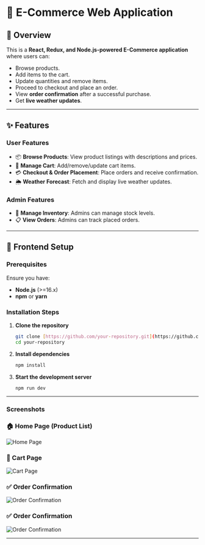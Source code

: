 # 🛒 E-Commerce Web Application

## 📍 Overview
This is a **React, Redux, and Node.js-powered E-Commerce application** where users can:
- Browse products.
- Add items to the cart.
- Update quantities and remove items.
- Proceed to checkout and place an order.
- View **order confirmation** after a successful purchase.
- Get **live weather updates**.

---

## ✨ Features
### User Features
- 📦 **Browse Products**: View product listings with descriptions and prices.
- 🛒 **Manage Cart**: Add/remove/update cart items.
- 💳 **Checkout & Order Placement**: Place orders and receive confirmation.
- 🌦 **Weather Forecast**: Fetch and display live weather updates.

###  Admin Features
- 🏬 **Manage Inventory**: Admins can manage stock levels.
- 📋 **View Orders**: Admins can track placed orders.

---

## 🚀 **Frontend Setup**
### **Prerequisites**
Ensure you have:
- **Node.js** (>=16.x)
- **npm** or **yarn**

### **Installation Steps**
1. **Clone the repository**
   ```sh
   git clone [https://github.com/your-repository.git](https://github.com/HeshanNavindu-7/E-commerce-Product-and-Cart-Management-System.git)
   cd your-repository
2. **Install dependencies**
   ```sh
   npm install

2. **Start the development server**
   ```sh
   npm run dev

---
### Screenshots
### 🏠 Home Page (Product List)
![Home Page](./screenshot/112.PNG)

### 🛒 Cart Page
![Cart Page](./screenshot/113.PNG)

### ✅ Order Confirmation
![Order Confirmation](./screenshot/114.PNG)

### ✅ Order Confirmation
![Order Confirmation](./screenshot/116.PNG)

---
